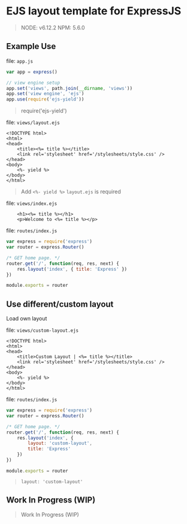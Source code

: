 # EJS layout template for ExpressJS

> NODE: v6.12.2
> NPM: 5.6.0

## Example Use

file: `app.js`

```js
var app = express()

// view engine setup
app.set('views', path.join(__dirname, 'views'))
app.set('view engine', 'ejs')
app.use(require('ejs-yield'))
```

> require('ejs-yield')


file: `views/layout.ejs`

```ejs
<!DOCTYPE html>
<html>
<head>
	<title><%= title %></title>
	<link rel='stylesheet' href='/stylesheets/style.css' />
</head>
<body>
	<%- yield %>
</body>
</html>
```

> Add `<%- yield %>`
> `layout.ejs` is required


file: `views/index.ejs`

```ejs
	<h1><%= title %></h1>
	<p>Welcome to <%= title %></p>
```


file: `routes/index.js`

```js
var express = require('express')
var router = express.Router()

/* GET home page. */
router.get('/', function(req, res, next) {
	res.layout('index', { title: 'Express' })
})

module.exports = router
```

## Use different/custom layout

Load own layout

file: `views/custom-layout.ejs`

```ejs
<!DOCTYPE html>
<html>
<head>
	<title>Custom Layout | <%= title %></title>
	<link rel='stylesheet' href='/stylesheets/style.css' />
</head>
<body>
	<%- yield %>
</body>
</html>
```

file: `routes/index.js`

```js
var express = require('express')
var router = express.Router()

/* GET home page. */
router.get('/', function(req, res, next) {
	res.layout('index', {
		layout: 'custom-layout',
		title: 'Express'
	})
})

module.exports = router
```

> `layout: 'custom-layout'`


## Work In Progress (WIP)

> Work In Progress (WIP)
